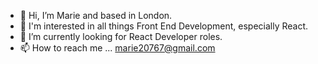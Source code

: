 - 👋 Hi, I’m Marie and based in London.
- 👀 I'm interested in all things Front End Development, especially React.
- 🌱 I’m currently looking for React Developer roles.
- 📫 How to reach me ... marie20767@gmail.com

<!---
Marie20767/Marie20767 is a ✨ special ✨ repository because its `README.md` (this file) appears on your GitHub profile.
You can click the Preview link to take a look at your changes.
--->
